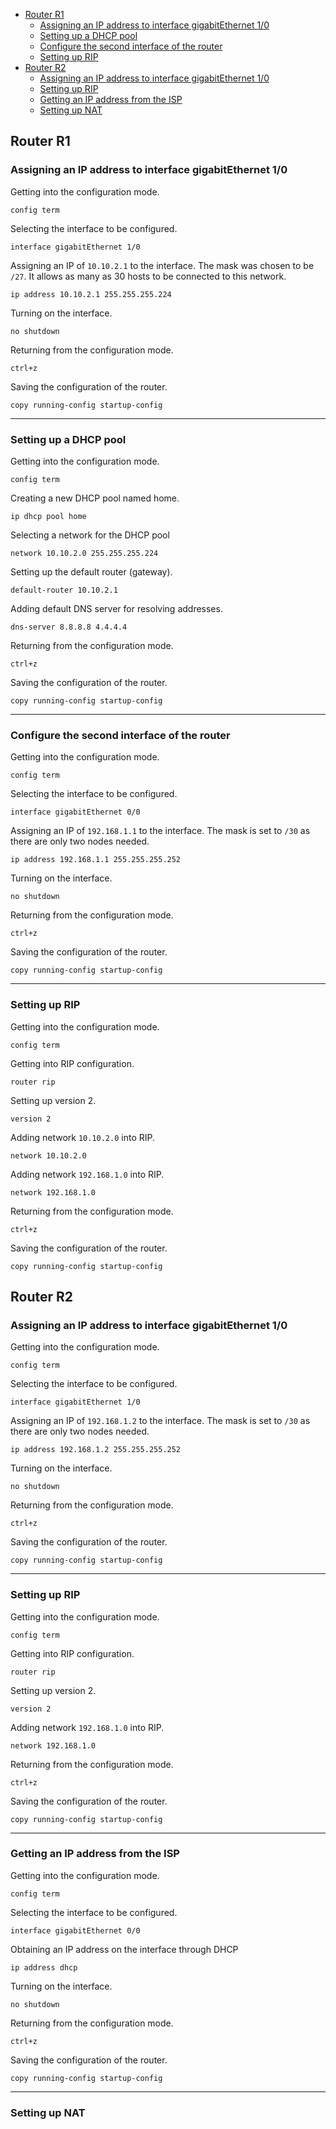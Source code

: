 - [Router R1](#router-r1)
  * [Assigning an IP address to interface gigabitEthernet 1/0](#assigning-an-ip-address-to-interface-gigabitethernet-1-0)
  * [Setting up a DHCP pool](#setting-up-a-dhcp-pool)
  * [Configure the second interface of the router](#configure-the-second-interface-of-the-router)
  * [Setting up RIP](#setting-up-rip)
- [Router R2](#router-r2)
  * [Assigning an IP address to interface gigabitEthernet 1/0](#assigning-an-ip-address-to-interface-gigabitethernet-1-0-1)
  * [Setting up RIP](#setting-up-rip-1)
  * [Getting an IP address from the ISP](#getting-an-ip-address-from-the-isp)
  * [Setting up NAT](#setting-up-nat)
## Router R1

### Assigning an IP address to interface gigabitEthernet 1/0

Getting into the configuration mode.

```
config term
```

Selecting the interface to be configured.

```
interface gigabitEthernet 1/0
```

Assigning an IP of `10.10.2.1` to the interface. The mask was chosen to be `/27`. It allows as many as 30 hosts to be connected to this network.

```
ip address 10.10.2.1 255.255.255.224
```

Turning on the interface.

```
no shutdown
```

Returning from the configuration mode.
```
ctrl+z
```

Saving the configuration of the router.
```
copy running-config startup-config
```

---

### Setting up a DHCP pool

Getting into the configuration mode.

```
config term
```

Creating a new DHCP pool named home.

```
ip dhcp pool home
```

Selecting a network for the DHCP pool
```
network 10.10.2.0 255.255.255.224
```

Setting up the default router (gateway).
```
default-router 10.10.2.1
```

Adding default DNS server for resolving addresses.
```
dns-server 8.8.8.8 4.4.4.4
```

Returning from the configuration mode.
```
ctrl+z
```

Saving the configuration of the router.

```
copy running-config startup-config
```

---

### Configure the second interface of the router

Getting into the configuration mode.

```
config term
```

Selecting the interface to be configured.
```
interface gigabitEthernet 0/0
```

Assigning an IP of `192.168.1.1` to the interface. The mask is set to `/30` as there are only two nodes needed.

```
ip address 192.168.1.1 255.255.255.252
```


Turning on the interface.

```
no shutdown
```

Returning from the configuration mode.
```
ctrl+z
```

Saving the configuration of the router.
```
copy running-config startup-config
```

---

### Setting up RIP

Getting into the configuration mode.

```
config term
```

Getting into RIP configuration.
```
router rip
```

Setting up version 2.
```
version 2
```

Adding network `10.10.2.0` into RIP.
```
network 10.10.2.0
```


Adding network `192.168.1.0` into RIP.
```
network 192.168.1.0
```

Returning from the configuration mode.
```
ctrl+z
```

Saving the configuration of the router.
```
copy running-config startup-config
```

## Router R2

### Assigning an IP address to interface gigabitEthernet 1/0

Getting into the configuration mode.

```
config term
```

Selecting the interface to be configured.

```
interface gigabitEthernet 1/0
```

Assigning an IP of `192.168.1.2` to the interface. The mask is set to `/30` as there are only two nodes needed.

```
ip address 192.168.1.2 255.255.255.252
```


Turning on the interface.

```
no shutdown
```

Returning from the configuration mode.
```
ctrl+z
```

Saving the configuration of the router.
```
copy running-config startup-config
```

---

### Setting up RIP

Getting into the configuration mode.

```
config term
```

Getting into RIP configuration.
```
router rip
```

Setting up version 2.
```
version 2
```

Adding network `192.168.1.0` into RIP.
```
network 192.168.1.0
```

Returning from the configuration mode.
```
ctrl+z
```

Saving the configuration of the router.
```
copy running-config startup-config
```

---

### Getting an IP address from the ISP

Getting into the configuration mode.

```
config term
```

Selecting the interface to be configured.

```
interface gigabitEthernet 0/0
```

Obtaining an IP address on the interface through DHCP
```
ip address dhcp
```

Turning on the interface.

```
no shutdown
```

Returning from the configuration mode.
```
ctrl+z
```

Saving the configuration of the router.
```
copy running-config startup-config
```

---

### Setting up NAT